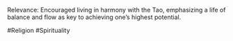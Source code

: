 Relevance: Encouraged living in harmony with the Tao, emphasizing a life of balance and flow as key to achieving one’s highest potential.

#Religion #Spirituality